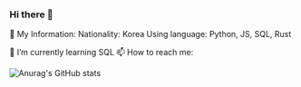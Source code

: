 ### Hi there 👋

🧑 My Information:
  Nationality: Korea
  Using language: Python, JS, SQL, Rust
  
🌱 I’m currently learning SQL
📫 How to reach me: 


![Anurag's GitHub stats](https://github-readme-stats.vercel.app/api?username=Code-SHD&show_icons=true&theme=radical)
